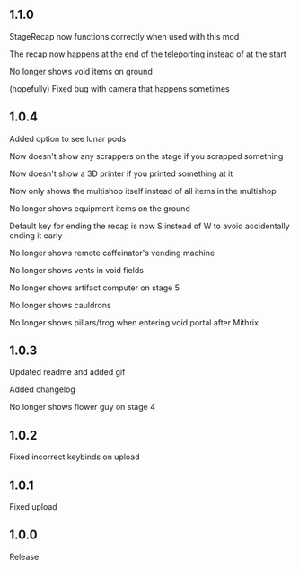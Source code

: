 ## 1.1.0
StageRecap now functions correctly when used with this mod

The recap now happens at the end of the teleporting instead of at the start

No longer shows void items on ground

(hopefully) Fixed bug with camera that happens sometimes

## 1.0.4
Added option to see lunar pods

Now doesn't show any scrappers on the stage if you scrapped something

Now doesn't show a 3D printer if you printed something at it

Now only shows the multishop itself instead of all items in the multishop

No longer shows equipment items on the ground

Default key for ending the recap is now S instead of W to avoid accidentally ending it early

No longer shows remote caffeinator's vending machine

No longer shows vents in void fields

No longer shows artifact computer on stage 5

No longer shows cauldrons

No longer shows pillars/frog when entering void portal after Mithrix
## 1.0.3
Updated readme and added gif

Added changelog

No longer shows flower guy on stage 4
## 1.0.2
Fixed incorrect keybinds on upload
## 1.0.1
Fixed upload
## 1.0.0
Release

